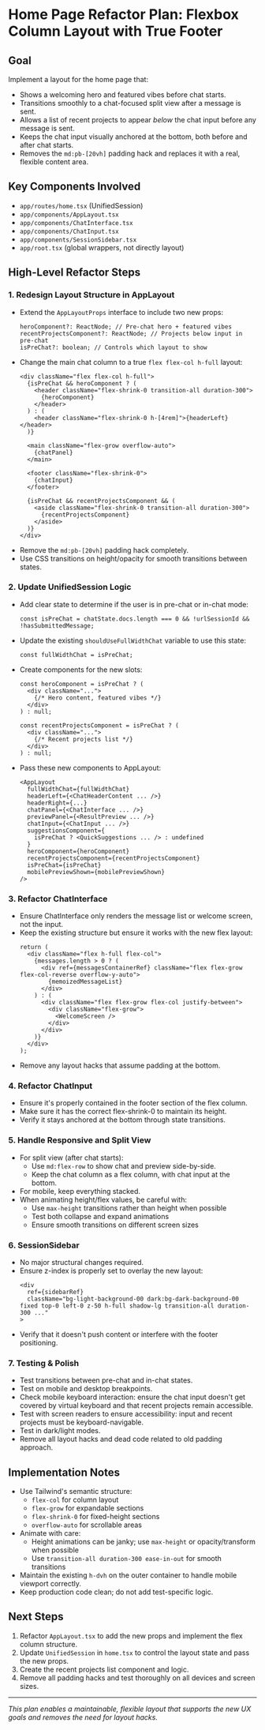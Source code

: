 # Home Page Refactor Plan: Flexbox Column Layout with True Footer

## Goal
Implement a layout for the home page that:
- Shows a welcoming hero and featured vibes before chat starts.
- Transitions smoothly to a chat-focused split view after a message is sent.
- Allows a list of recent projects to appear _below_ the chat input before any message is sent.
- Keeps the chat input visually anchored at the bottom, both before and after chat starts.
- Removes the `md:pb-[20vh]` padding hack and replaces it with a real, flexible content area.

## Key Components Involved
- `app/routes/home.tsx` (UnifiedSession)
- `app/components/AppLayout.tsx`
- `app/components/ChatInterface.tsx`
- `app/components/ChatInput.tsx`
- `app/components/SessionSidebar.tsx`
- `app/root.tsx` (global wrappers, not directly layout)

## High-Level Refactor Steps

### 1. **Redesign Layout Structure in AppLayout**
- Extend the `AppLayoutProps` interface to include two new props:
  ```tsx
  heroComponent?: ReactNode; // Pre-chat hero + featured vibes
  recentProjectsComponent?: ReactNode; // Projects below input in pre-chat
  isPreChat?: boolean; // Controls which layout to show
  ```
- Change the main chat column to a true `flex flex-col h-full` layout:
  ```tsx
  <div className="flex flex-col h-full">
    {isPreChat && heroComponent ? (
      <header className="flex-shrink-0 transition-all duration-300">
        {heroComponent}
      </header>
    ) : (
      <header className="flex-shrink-0 h-[4rem]">{headerLeft}</header>
    )}
    
    <main className="flex-grow overflow-auto">
      {chatPanel}
    </main>
    
    <footer className="flex-shrink-0">
      {chatInput}
    </footer>
    
    {isPreChat && recentProjectsComponent && (
      <aside className="flex-shrink-0 transition-all duration-300">
        {recentProjectsComponent}
      </aside>
    )}
  </div>
  ```
- Remove the `md:pb-[20vh]` padding hack completely.
- Use CSS transitions on height/opacity for smooth transitions between states.

### 2. **Update UnifiedSession Logic**
- Add clear state to determine if the user is in pre-chat or in-chat mode:
  ```tsx
  const isPreChat = chatState.docs.length === 0 && !urlSessionId && !hasSubmittedMessage;
  ```
- Update the existing `shouldUseFullWidthChat` variable to use this state:
  ```tsx
  const fullWidthChat = isPreChat;
  ```
- Create components for the new slots:
  ```tsx
  const heroComponent = isPreChat ? (
    <div className="...">
      {/* Hero content, featured vibes */}
    </div>
  ) : null;
  
  const recentProjectsComponent = isPreChat ? (
    <div className="...">
      {/* Recent projects list */}
    </div>
  ) : null;
  ```
- Pass these new components to AppLayout:
  ```tsx
  <AppLayout
    fullWidthChat={fullWidthChat}
    headerLeft={<ChatHeaderContent ... />}
    headerRight={...}
    chatPanel={<ChatInterface ... />}
    previewPanel={<ResultPreview ... />}
    chatInput={<ChatInput ... />}
    suggestionsComponent={
      isPreChat ? <QuickSuggestions ... /> : undefined
    }
    heroComponent={heroComponent}
    recentProjectsComponent={recentProjectsComponent}
    isPreChat={isPreChat}
    mobilePreviewShown={mobilePreviewShown}
  />
  ```

### 3. **Refactor ChatInterface**
- Ensure ChatInterface only renders the message list or welcome screen, not the input.
- Keep the existing structure but ensure it works with the new flex layout:
  ```tsx
  return (
    <div className="flex h-full flex-col">
      {messages.length > 0 ? (
        <div ref={messagesContainerRef} className="flex flex-grow flex-col-reverse overflow-y-auto">
          {memoizedMessageList}
        </div>
      ) : (
        <div className="flex flex-grow flex-col justify-between">
          <div className="flex-grow">
            <WelcomeScreen />
          </div>
        </div>
      )}
    </div>
  );
  ```
- Remove any layout hacks that assume padding at the bottom.

### 4. **Refactor ChatInput**
- Ensure it's properly contained in the footer section of the flex column.
- Make sure it has the correct flex-shrink-0 to maintain its height.
- Verify it stays anchored at the bottom through state transitions.

### 5. **Handle Responsive and Split View**
- For split view (after chat starts):
  - Use `md:flex-row` to show chat and preview side-by-side.
  - Keep the chat column as a flex column, with chat input at the bottom.
- For mobile, keep everything stacked.
- When animating height/flex values, be careful with:
  - Use `max-height` transitions rather than height when possible
  - Test both collapse and expand animations
  - Ensure smooth transitions on different screen sizes

### 6. **SessionSidebar**
- No major structural changes required.
- Ensure z-index is properly set to overlay the new layout:
  ```tsx
  <div
    ref={sidebarRef}
    className="bg-light-background-00 dark:bg-dark-background-00 fixed top-0 left-0 z-50 h-full shadow-lg transition-all duration-300 ..."
  >
  ```
- Verify that it doesn't push content or interfere with the footer positioning.

### 7. **Testing & Polish**
- Test transitions between pre-chat and in-chat states.
- Test on mobile and desktop breakpoints.
- Check mobile keyboard interaction: ensure the chat input doesn't get covered by virtual keyboard and that recent projects remain accessible.
- Test with screen readers to ensure accessibility: input and recent projects must be keyboard-navigable.
- Test in dark/light modes.
- Remove all layout hacks and dead code related to old padding approach.

## Implementation Notes
- Use Tailwind's semantic structure:
  - `flex-col` for column layout
  - `flex-grow` for expandable sections
  - `flex-shrink-0` for fixed-height sections
  - `overflow-auto` for scrollable areas
- Animate with care:
  - Height animations can be janky; use `max-height` or opacity/transform when possible
  - Use `transition-all duration-300 ease-in-out` for smooth transitions
- Maintain the existing `h-dvh` on the outer container to handle mobile viewport correctly.
- Keep production code clean; do not add test-specific logic.

## Next Steps
1. Refactor `AppLayout.tsx` to add the new props and implement the flex column structure.
2. Update `UnifiedSession` in `home.tsx` to control the layout state and pass the new props.
3. Create the recent projects list component and logic.
4. Remove all padding hacks and test thoroughly on all devices and screen sizes.

---

_This plan enables a maintainable, flexible layout that supports the new UX goals and removes the need for layout hacks._
